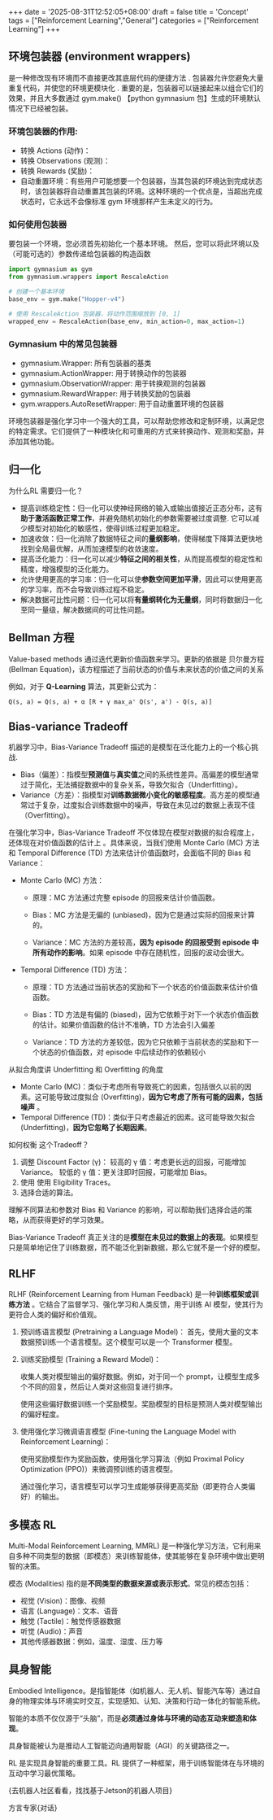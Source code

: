 +++
date = '2025-08-31T12:52:05+08:00'
draft = false
title = 'Concept'
tags = ["Reinforcement Learning","General"]
categories = ["Reinforcement Learning"]
+++


## 环境包装器 (environment wrappers) 
是一种修改现有环境而不直接更改其底层代码的便捷方法 . 包装器允许您避免大量重复代码，并使您的环境更模块化 . 重要的是，包装器可以链接起来以组合它们的效果，并且大多数通过 gym.make() 【python gymnasium 包】生成的环境默认情况下已经被包装。


### 环境包装器的作用:
- 转换 Actions (动作)：
- 转换 Observations (观测)：
- 转换 Rewards (奖励)：
- 自动重置环境：有些用户可能想要一个包装器，当其包装的环境达到完成状态时，该包装器将自动重置其包装的环境。这种环境的一个优点是，当超出完成状态时，它永远不会像标准 gym 环境那样产生未定义的行为。


### 如何使用包装器
要包装一个环境，您必须首先初始化一个基本环境。 然后，您可以将此环境以及（可能可选的）参数传递给包装器的构造函数

~~~python
import gymnasium as gym
from gymnasium.wrappers import RescaleAction

# 创建一个基本环境
base_env = gym.make("Hopper-v4")

# 使用 RescaleAction 包装器，将动作范围缩放到 [0, 1]
wrapped_env = RescaleAction(base_env, min_action=0, max_action=1)
~~~

### Gymnasium 中的常见包装器
- gymnasium.Wrapper: 所有包装器的基类
- gymnasium.ActionWrapper: 用于转换动作的包装器
- gymnasium.ObservationWrapper: 用于转换观测的包装器
- gymnasium.RewardWrapper: 用于转换奖励的包装器
- gym.wrappers.AutoResetWrapper: 用于自动重置环境的包装器

环境包装器是强化学习中一个强大的工具，可以帮助您修改和定制环境，以满足您的特定需求。它们提供了一种模块化和可重用的方式来转换动作、观测和奖励，并添加其他功能。


## 归一化

为什么RL 需要归一化？

- 提高训练稳定性：归一化可以使神经网络的输入或输出值接近正态分布，这有**助于激活函数正常工作**，并避免随机初始化的参数需要被过度调整. 它可以减少模型对初始化的敏感性，使得训练过程更加稳定。
- 加速收敛：归一化消除了数据特征之间的**量纲影响**，使得梯度下降算法更快地找到全局最优解，从而加速模型的收敛速度。
- 提高泛化能力：归一化可以减少**特征之间的相关性**，从而提高模型的稳定性和精度，增强模型的泛化能力。
- 允许使用更高的学习率：归一化可以使**参数空间更加平滑**，因此可以使用更高的学习率，而不会导致训练过程不稳定。
- 解决数据可比性问题：归一化可以将**有量纲转化为无量纲**，同时将数据归一化至同一量级，解决数据间的可比性问题。


## Bellman 方程

Value-based methods 通过迭代更新价值函数来学习。更新的依据是 贝尔曼方程 (Bellman Equation)，该方程描述了当前状态的价值与未来状态的价值之间的关系

例如，对于 **Q-Learning** 算法，其更新公式为：

`Q(s, a) = Q(s, a) + α [R + γ max_a' Q(s', a') - Q(s, a)]`


## Bias-variance Tradeoff

机器学习中，Bias-Variance Tradeoff 描述的是模型在泛化能力上的一个核心挑战.

- Bias（偏差）：指模型**预测值**与**真实值**之间的系统性差异。高偏差的模型通常过于简化，无法捕捉数据中的复杂关系，导致欠拟合（Underfitting）。
- Variance（方差）：指模型对**训练数据微小变化的敏感程度**。高方差的模型通常过于复杂，过度拟合训练数据中的噪声，导致在未见过的数据上表现不佳（Overfitting）。

在强化学习中，Bias-Variance Tradeoff 不仅体现在模型对数据的拟合程度上，还体现在对价值函数的估计上 。具体来说，当我们使用 Monte Carlo (MC) 方法和 Temporal Difference (TD) 方法来估计价值函数时，会面临不同的 Bias 和 Variance：

- Monte Carlo (MC) 方法：

  - 原理：MC 方法通过完整 episode 的回报来估计价值函数。

  - Bias：MC 方法是无偏的 (unbiased)，因为它是通过实际的回报来计算的。

  - Variance：MC 方法的方差较高，**因为 episode 的回报受到 episode 中所有动作的影响**。如果 episode 中存在随机性，回报的波动会很大。

- Temporal Difference (TD) 方法：

  - 原理：TD 方法通过当前状态的奖励和下一个状态的价值函数来估计价值函数。

  - Bias：TD 方法是有偏的 (biased)，因为它依赖于对下一个状态价值函数的估计。如果价值函数的估计不准确，TD 方法会引入偏差 

  - Variance：TD 方法的方差较低，因为它只依赖于当前状态的奖励和下一个状态的价值函数，对 episode 中后续动作的依赖较小


从拟合角度讲 Underfitting 和 Overfitting 的角度

  - Monte Carlo (MC)：类似于考虑所有导致死亡的因素，包括很久以前的因素。这可能导致过度拟合 (Overfitting)，**因为它考虑了所有可能的因素，包括噪声** 。
  - Temporal Difference (TD)：类似于只考虑最近的因素。这可能导致欠拟合 (Underfitting)，**因为它忽略了长期因素**。

如何权衡 这个Tradeoff？
1. 调整 Discount Factor (γ)：
    较高的 γ 值：考虑更长远的回报，可能增加 Variance。
    较低的 γ 值：更关注即时回报，可能增加 Bias。
2. 使用 使用 Eligibility Traces。
3. 选择合适的算法。

理解不同算法和参数对 Bias 和 Variance 的影响，可以帮助我们选择合适的策略，从而获得更好的学习效果。

Bias-Variance Tradeoff 真正关注的是**模型在未见过的数据上的表现**。如果模型只是简单地记住了训练数据，而不能泛化到新数据，那么它就不是一个好的模型。


## RLHF

RLHF (Reinforcement Learning from Human Feedback) 是一种**训练框架或训练方法** 。它结合了监督学习、强化学习和人类反馈，用于训练 AI 模型，使其行为更符合人类的偏好和价值观。

1. 预训练语言模型 (Pretraining a Language Model)： 首先，使用大量的文本数据预训练一个语言模型。这个模型可以是一个 Transformer 模型。

2. 训练奖励模型 (Training a Reward Model)： 
    
    收集人类对模型输出的偏好数据。例如，对于同一个 prompt，让模型生成多个不同的回复，然后让人类对这些回复进行排序。

    使用这些偏好数据训练一个奖励模型。奖励模型的目标是预测人类对模型输出的偏好程度。

3. 使用强化学习微调语言模型 (Fine-tuning the Language Model with Reinforcement Learning)：

    使用奖励模型作为奖励函数，使用强化学习算法（例如 Proximal Policy Optimization (PPO)）来微调预训练的语言模型。

    通过强化学习，语言模型可以学习生成能够获得更高奖励（即更符合人类偏好）的输出。


## 多模态 RL

Multi-Modal Reinforcement Learning, MMRL) 是一种强化学习方法，它利用来自多种不同类型的数据（即模态）来训练智能体，使其能够在复杂环境中做出更明智的决策。

模态 (Modalities) 指的是**不同类型的数据来源或表示形式**。常见的模态包括：

  - 视觉 (Vision)：图像、视频
  - 语言 (Language)：文本、语音
  - 触觉 (Tactile)：触觉传感器数据
  - 听觉 (Audio)：声音
  - 其他传感器数据：例如，温度、湿度、压力等


## 具身智能 

Embodied Intelligence。是指智能体（如机器人、无人机、智能汽车等）通过自身的物理实体与环境实时交互，实现感知、认知、决策和行动一体化的智能系统。

智能的本质不仅仅源于“头脑”，而是**必须通过身体与环境的动态互动来塑造和体现**。

具身智能被认为是推动人工智能迈向通用智能（AGI）的关键路径之一。

RL 是实现具身智能的重要工具。RL 提供了一种框架，用于训练智能体在与环境的互动中学习最优策略。

{去机器人社区看看，找找基于Jetson的机器人项目}

方言专家{对话}


